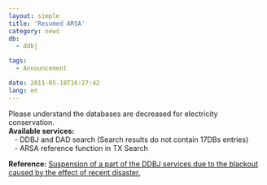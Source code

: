 ```yaml
---
layout: simple
title: 'Resumed ARSA'
category: news
db:
  - ddbj

tags:
  - Announcement

date: 2011-05-18T16:27:42
lang: en
---
```


<html>

<p>Please understand the databases are decreased for electricity conservation.<br><b>Available services:</b><br>   - DDBJ and DAD search (Search results do not contain 17DBs entries)<br>   - ARSA reference function in TX Search<br></p><b>Reference:</b> <a href="/archives/6230.html">Suspension of a part of the DDBJ services due to the blackout caused by the effect of recent disaster.</a>
</html>
